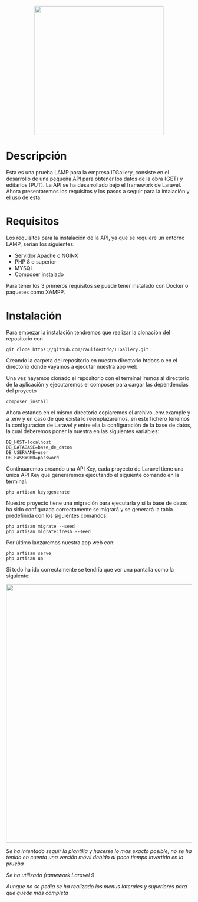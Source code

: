 <p align="center"><img src="https://static.arteinformado.com/resources/app/docs/organizacion/6/119206/f.itg_new_logo.png" width="350"></p>

# Descripción

Esta es una prueba LAMP para la empresa ITGallery, consiste en el desarrollo de una pequeña API para obtener los datos de la obra (GET) y editarlos (PUT). La API se ha desarrollado bajo el framework de Laravel. Ahora presentaremos los requisitos y los pasos a seguir para la intalación y el uso de esta.

# Requisitos

Los requisitos para la instalación de la API, ya que se requiere un entorno LAMP, serían los siguientes:

-   Servidor Apache o NGINX
-   PHP 8 o superior
-   MYSQL
-   Composer instalado

Para tener los 3 primeros requisitos se puede tener instalado con Docker o paquetes como XAMPP.

# Instalación

Para empezar la instalación tendremos que realizar la clonación del repositorio con

`git clone https://github.com/raulfdeztdo/ITGallery.git`

Creando la carpeta del repositorio en nuestro directorio htdocs o en el directorio donde vayamos a ejecutar nuestra app web.

Una vez hayamos clonado el repositorio con el terminal iremos al directorio de la aplicación y ejecutaremos el composer para cargar las dependencias del proyecto

`composer install`

Ahora estando en el mismo directorio copiaremos el archivo .env.example y a .env y en caso de que exista lo reemplazaremos, en este fichero tenemos la configuración de Laravel y entre ella la configuración de la base de datos, la cual deberemos poner la nuestra en las siguientes variables:

`DB_HOST=localhost`<br>
`DB_DATABASE=base_de_datos`<br>
`DB_USERNAME=user`<br>
`DB_PASSWORD=password`<br>

Continuaremos creando una API Key, cada proyecto de Laravel tiene una única API Key que generaremos ejecutando el siguiente comando en la terminal:

`php artisan key:generate`

Nuestro proyecto tiene una migración para ejecutarla y si la base de datos ha sido configurada correctamente se migrará y se generará la tabla predefinida con los siguientes comandos:

`php artisan migrate --seed`<br>
`php artisan migrate:fresh --seed`

Por último lanzaremos nuestra app web con:

`php artisan serve`<br>
`php artisan up`

Si todo ha ido correctamente se tendría que ver una pantalla como la siguiente:

<p align="center"><img src="https://i.ibb.co/Jjy2tbr/Captura-de-Pantalla-2022-07-12-a-las-0-05-56.png" width="700"></p>


*Se ha intentado seguir la plantilla y hacerse lo más exacto posible, no se ha tenido en cuenta una versión móvil debido al poco tiempo invertido en la prueba*

*Se ha utilizado framework Laravel 9*

*Aunque no se pedía se ha realizado los menus laterales y superiores para que quede más completa*